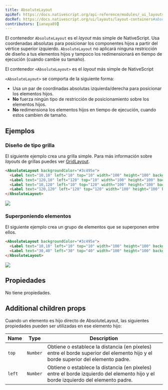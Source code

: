 ```yaml
---
title: AbsoluteLayout
apiRef: https://docs.nativescript.org/api-reference/modules/_ui_layouts_absolute_layout_
docRef: https://docs.nativescript.org/ui/layouts/layout-containers#absolutelayout
contributors: [ianaya89]
---
```



El contenedor `AbsoluteLayout` es el *layout* más simple de NativeScript. Usa coordenadas absolutas para posicionar los componentes hijos a partir del vértice superior izquierdo.
`AbsoluteLayout` no aplicará ninguna restricción de diseño a tus elementos hijos y tampoco los redimensionará en tiempo de ejecución (cuando cambie su tamaño).

El contenedor `<AbsoluteLayout>` es el *layout* más simple de NativeScript

`<AbsoluteLayout>` se comporta de la siguiente forma:

* Usa un par de coordinadas absolutas izquierda/derecha para posicionar los elementos hijos.
* **No** fuerza ningún tipo de restricción de posicionamiento sobre los elementos hijos.
* **No** redimensiona los elementos hijos en tiempo de ejecución, cuando estos cambien de tamaño.

## Ejemplos

### Diseño de tipo grilla

El siguiente ejemplo crea una grilla simple. Para más información sobre *layouts* de grillas puedes ver [GridLayout](/es/docs/elements/layouts/grid-layout).

```html
<AbsoluteLayout backgroundColor="#3c495e">
  <Label text="10,10" left="10" top="10" width="100" height="100" backgroundColor="#43b883"/>
  <Label text="120,10" left="120" top="10" width="100" height="100" backgroundColor="#43b883"/>
  <Label text="10,120" left="10" top="120" width="100" height="100" backgroundColor="#43b883"/>
  <Label text="120,120" left="120" top="120" width="100" height="100" backgroundColor="#43b883"/>
</AbsoluteLayout>
```
<img class="md:w-1/2 lg:w-1/3" src="https://art.nativescript-vue.org/layouts/absolute_layout_grid.svg" />

### Superponiendo elementos

El siguiente ejemplo crea un grupo de elementos que se superponen entre ellos.

```html
<AbsoluteLayout backgroundColor="#3c495e">
  <Label text="10,10" left="10" top="10" width="100" height="100" backgroundColor="#289062"/>
  <Label text="30,40" left="30" top="40" width="100" height="100" backgroundColor="#43b883"/>
</AbsoluteLayout>
```
<img class="md:w-1/2 lg:w-1/3" src="https://art.nativescript-vue.org/layouts/absolute_layout_overlap.svg" />

## Propiedades

No tiene propiedades.

## Additional children props

Cuando un elemento es hijo directo de AbsoluteLayout, las siguientes propiedades pueden ser utilizadas en ese elemento hijo:

| Name | Type | Description |
|------|------|-------------|
| `top` | `Number` | Obtiene o establece la distancia (en píxeles) entre el borde superior del elemento hijo y el borde superior del elemento padre.
| `left` | `Number` | Obtiene o establece la distancia (en píxeles) entre el borde izquierdo del elemento hijo y el borde izquierdo del elemento padre.
